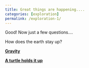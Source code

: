```yaml
---
title: Great things are happening....
categories: [exploration]
permalink: /exploration-1/
---
```

Good! Now just a few questions....

How does the earth stay up?

**[Gravity](exploration-loss)**

**[A turtle holds it up](/exploration-2)**
